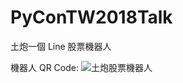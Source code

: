 # PyConTW2018Talk
土炮一個 Line 股票機器人

機器人 QR Code:
![土炮股票機器人](https://github.com/victorgau/PyConTW2018Talk/blob/master/images/C0BD_CPlDR.png)
